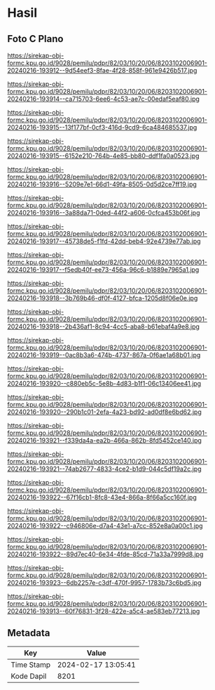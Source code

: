 # Hasil

## Foto C Plano

https://sirekap-obj-formc.kpu.go.id/9028/pemilu/pdpr/82/03/10/20/06/8203102006901-20240216-193912--9d54eef3-8fae-4f28-858f-961e9426b517.jpg

https://sirekap-obj-formc.kpu.go.id/9028/pemilu/pdpr/82/03/10/20/06/8203102006901-20240216-193914--ca715703-6ee6-4c53-ae7c-00edaf5eaf80.jpg

https://sirekap-obj-formc.kpu.go.id/9028/pemilu/pdpr/82/03/10/20/06/8203102006901-20240216-193915--13f177bf-0cf3-416d-9cd9-6ca484685537.jpg

https://sirekap-obj-formc.kpu.go.id/9028/pemilu/pdpr/82/03/10/20/06/8203102006901-20240216-193915--6152e210-764b-4e85-bb80-ddf1fa0a0523.jpg

https://sirekap-obj-formc.kpu.go.id/9028/pemilu/pdpr/82/03/10/20/06/8203102006901-20240216-193916--5209e7e1-66d1-49fa-8505-0d5d2ce7ff19.jpg

https://sirekap-obj-formc.kpu.go.id/9028/pemilu/pdpr/82/03/10/20/06/8203102006901-20240216-193916--3a88da71-0ded-44f2-a606-0cfca453b06f.jpg

https://sirekap-obj-formc.kpu.go.id/9028/pemilu/pdpr/82/03/10/20/06/8203102006901-20240216-193917--45738de5-f1fd-42dd-beb4-92e4739e77ab.jpg

https://sirekap-obj-formc.kpu.go.id/9028/pemilu/pdpr/82/03/10/20/06/8203102006901-20240216-193917--f5edb40f-ee73-456a-96c6-b1889e7965a1.jpg

https://sirekap-obj-formc.kpu.go.id/9028/pemilu/pdpr/82/03/10/20/06/8203102006901-20240216-193918--3b769b46-df0f-4127-bfca-1205d8f06e0e.jpg

https://sirekap-obj-formc.kpu.go.id/9028/pemilu/pdpr/82/03/10/20/06/8203102006901-20240216-193918--2b436af1-8c94-4cc5-aba8-b61ebaf4a9e8.jpg

https://sirekap-obj-formc.kpu.go.id/9028/pemilu/pdpr/82/03/10/20/06/8203102006901-20240216-193919--0ac8b3a6-474b-4737-867a-0f6ae1a68b01.jpg

https://sirekap-obj-formc.kpu.go.id/9028/pemilu/pdpr/82/03/10/20/06/8203102006901-20240216-193920--c880eb5c-5e8b-4d83-b1f1-06c13406ee41.jpg

https://sirekap-obj-formc.kpu.go.id/9028/pemilu/pdpr/82/03/10/20/06/8203102006901-20240216-193920--290b1c01-2efa-4a23-bd92-ad0df8e6bd62.jpg

https://sirekap-obj-formc.kpu.go.id/9028/pemilu/pdpr/82/03/10/20/06/8203102006901-20240216-193921--f339da4a-ea2b-466a-862b-8fd5452ce140.jpg

https://sirekap-obj-formc.kpu.go.id/9028/pemilu/pdpr/82/03/10/20/06/8203102006901-20240216-193921--74ab2677-4833-4ce2-b1d9-044c5df19a2c.jpg

https://sirekap-obj-formc.kpu.go.id/9028/pemilu/pdpr/82/03/10/20/06/8203102006901-20240216-193922--67f16cb1-8fc8-43e4-866a-8f66a5cc160f.jpg

https://sirekap-obj-formc.kpu.go.id/9028/pemilu/pdpr/82/03/10/20/06/8203102006901-20240216-193922--c946806e-d7a4-43e1-a7cc-852e8a0a00c1.jpg

https://sirekap-obj-formc.kpu.go.id/9028/pemilu/pdpr/82/03/10/20/06/8203102006901-20240216-193922--89d7ec40-6e34-4fde-85cd-71a33a7999d8.jpg

https://sirekap-obj-formc.kpu.go.id/9028/pemilu/pdpr/82/03/10/20/06/8203102006901-20240216-193923--6db2257e-c3df-470f-9957-1783b73c6bd5.jpg

https://sirekap-obj-formc.kpu.go.id/9028/pemilu/pdpr/82/03/10/20/06/8203102006901-20240216-193913--60f76831-3f28-422e-a5c4-ae583eb77213.jpg


## Metadata

| Key        | Value               |
| ---------- | ------------------- |
| Time Stamp | 2024-02-17 13:05:41 |
| Kode Dapil | 8201                |




